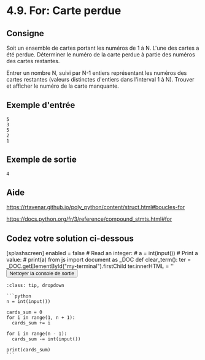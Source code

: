 # 4.9. For: Carte perdue

## Consigne

Soit un ensemble de cartes portant les numéros de 1 à N. L'une des cartes a été perdue. Déterminer le numéro de la carte perdue à partie des numéros des cartes restantes.

Entrer un nombre N, suivi par N-1 entiers représentant les numéros des cartes restantes (valeurs distinctes d'entiers dans l'interval 1 à N). Trouver et afficher le numéro de la carte manquante.


## Exemple d'entrée

```
5
3
5
2
1
```

## Exemple de sortie

```
4
```

## Aide

https://rtavenar.github.io/poly_python/content/struct.html#boucles-for

https://docs.python.org/fr/3/reference/compound_stmts.html#for

## Codez votre solution ci-dessous

<py-config>
    [splashscreen]
        enabled = false
</py-config>
<py-repl>
    # Read an integer:
# a = int(input())
# Print a value:
# print(a)
</py-repl>
<py-terminal id="my-terminal"></py-terminal>
<py-script>
from js import document as _DOC
def clear_term():
    ter = _DOC.getElementById("my-terminal").firstChild
    ter.innerHTML = ''
</py-script>
<button py-click="clear_term()" id="clear-terminal" class="py-button">Nettoyer la console de sortie</button>


````{admonition} Cliquez ici pour voir la solution
:class: tip, dropdown

```python
n = int(input())

cards_sum = 0
for i in range(1, n + 1):
  cards_sum += i

for i in range(n - 1):
  cards_sum -= int(input())

print(cards_sum)
```
````
